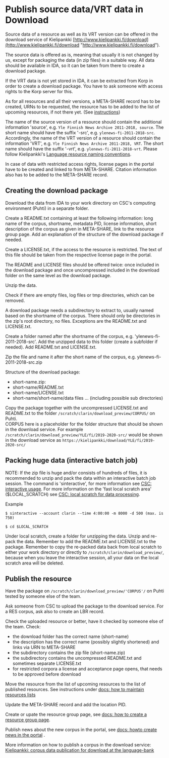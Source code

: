 # Publish source data/VRT data in Download
Source data of a resource as well as its VRT version can be offered in the download service of Kielipankki [http://www.kielipankki.fi/download](http://www.kielipankki.fi/download "http://www.kielipankki.fi/download").

The source data is offered as is, meaning that usually it is not changed by us, except for packaging the data (in zip files) in a suitable way. All data should be available in IDA, so it can be taken from there to create a download package.

If the VRT data is not yet stored in IDA, it can be extracted from Korp in order to create a download package. You have to ask someone with access rights to the Korp server for this.

As for all resources and all their versions, a META-SHARE record has to be created, URNs to be requested, the resource has to be added to the list of upcoming resources, if not there yet. (See [instructions](https://github.com/CSCfi/Kielipankki-utilities/blob/master/docs/))

The name of the source version of a resource should contain the additional information 'source', e.g. `Yle Finnish News Archive 2011-2018, source`. The short name should have the suffix '-src', e.g. `ylenews-fi-2011-2018-src`.
Accordingly, the name of the VRT version of a resource should contain the information 'VRT', e.g. `Yle Finnish News Archive 2011-2018, VRT`. The short name should have the suffix '-vrt', e.g. `ylenews-fi-2011-2018-vrt`. Please follow Kielipankki's [Language resource naming conventions](https://www.kielipankki.fi/development/language-resource-naming-conventions/).

In case of data with restricted access rights, license pages in the portal have to be created and linked to from META-SHARE.
Citation information also has to be added to the META-SHARE record.

## Creating the download package
Download the data from IDA to your work directory on CSC's computing environment (Puhti) in a separate folder. 

Create a README.txt containing at least the following information:
long name of the corpus, shortname, metadata PID, license information, short description of the corpus as given in META-SHARE, link to the resource group page. Add an explanation of the structure of the download package if needed.

Create a LICENSE.txt, if the access to the resource is restricted. The text of this file should be taken from the respective license page in the portal.

The README and LICENSE files should be offered twice: once included in the download package and once uncompressed included in the download folder on the same level as the download package.

Unzip the data. 

Check if there are empty files, log files or tmp directories, which can be removed.

A download package needs a subdirectory to extract to, usually named based on the shortname of the corpus. 
There should only be directories in the zip's root directory, no files. Exceptions are the README.txt and LICENSE.txt.

Create a folder named after the shortname of the corpus, e.g. 'ylenews-fi-2011-2018-src'.
Add the unzipped data to this folder (create a subfolder if needed).
Add README.txt and LICENSE.txt.

Zip the file and name it after the short name of the corpus, e.g. ylenews-fi-2011-2018-src.zip

Structure of the download package:

- short-name.zip:
- short-name/README.txt
- short-name/LICENSE.txt
- short-name/short-name/data files ... (including possible sub directories)

Copy the package together with the uncompressed LICENSE.txt and README.txt to the folder `/scratch/clarin/download_preview/CORPUS/` on Puhti.   
CORPUS here is a placeholder for the folder structure that should be shown in the download service.
For example `/scratch/clarin/download_preview/YLE/fi/2019-2020-src/`
would be shown in the download service as `https://kielipankki/download/YLE/fi/2019-2020-src/`



## Packing huge data (interactive batch job)
NOTE: If the zip file is huge and/or consists of hundreds of files, it is recommended to unzip and pack the data within an interactive batch job session.
The command is 'sinteractive', for more information see [CSC: interactive usage](https://docs.csc.fi/computing/running/interactive-usage/).
For more information on the 'fast local scratch area' ($LOCAL_SCRATCH) see [CSC: local scratch for data processing](https://docs.csc.fi/support/faq/local_scratch_for_data_processing/).

Example

    $ sinteractive --account clarin --time 4:00:00 -m 8000 -d 500 (max. is 750)
    
    $ cd $LOCAL_SCRATCH

Under local scratch, create a folder for unzipping the data. 
Unzip and re-pack the data. Remember to add the README.txt and LICENSE.txt to the package.
Remember to copy the re-packed data back from local scratch to either your work directory or directly to `/scratch/clarin/download_preview/`, because when you leave the interactive session, all your data on the local scratch area will be deleted.


## Publish the resource
Have the package on `/scratch/clarin/download_preview/'CORPUS'/` on Puhti tested by someone else of the team.

Ask someone from CSC to upload the package to the download service.
For a RES corpus, ask also to create an LBR record.

Check the uploaded resource or better, have it checked by someone else of the team.
Check:

- the download folder has the correct name (short-name)
- the description has the correct name (possibly slightly shortened) and links via URN to META-SHARE
- the subdirectory contains the zip file (short-name.zip)
- the subdirectory contains the uncompressed README.txt and sometimes separate LICENSE.txt
- for restricted corpora a license and acceptance page opens, that needs to be approved before download

Move the resource from the list of upcoming resources to the list of published resources. See instructions under [docs: how to maintain resources lists](howto_maintain_resources_lists.md)

Update the META-SHARE record and add the location PID.

Create or upate the resource group page, see [docs: how to create a resource group page](https://github.com/CSCfi/Kielipankki-utilities/blob/master/docs/howto_resource_group_page.md).

Publish news about the new corpus in the portal, see [docs: howto create news in the portal](https://github.com/CSCfi/Kielipankki-utilities/blob/master/docs/howto_portal_news.md) .



More information on how to publish a corpus in the download service:
[Kielipankki: corpus data publication for download at the language-bank](https://www.kielipankki.fi/development/corpus-data-publication-for-download-at-the-language-bank/)
